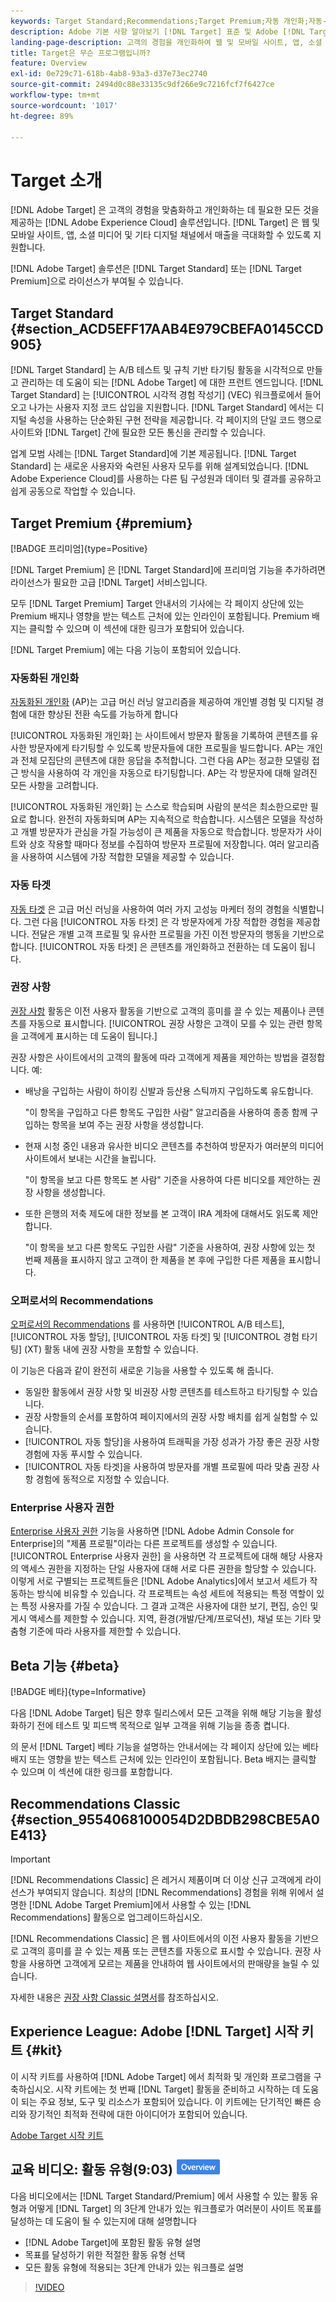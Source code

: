 ```yaml
---
keywords: Target Standard;Recommendations;Target Premium;자동 개인화;자동-타겟;자동 타겟;권한;adobe target이란;
description: Adobe 기본 사항 알아보기 [!DNL Target] 표준 및 Adobe [!DNL Target] 프리미엄. [!DNL Target] Premium에는 표준 제품에서 사용할 수 없는 고급 기능이 포함되어 있습니다.
landing-page-description: 고객의 경험을 개인화하여 웹 및 모바일 사이트, 앱, 소셜 미디어 및 기타 디지털 채널에서 매출을 극대화할 수 있습니다.
title: Target은 무슨 프로그램입니까?
feature: Overview
exl-id: 0e729c71-618b-4ab8-93a3-d37e73ec2740
source-git-commit: 2494d0c88e33135c9df266e9c7216fcf7f6427ce
workflow-type: tm+mt
source-wordcount: '1017'
ht-degree: 89%

---
```


# Target 소개

[!DNL Adobe Target] 은 고객의 경험을 맞춤화하고 개인화하는 데 필요한 모든 것을 제공하는 [!DNL Adobe Experience Cloud] 솔루션입니다. [!DNL Target] 은 웹 및 모바일 사이트, 앱, 소셜 미디어 및 기타 디지털 채널에서 매출을 극대화할 수 있도록 지원합니다.

[!DNL Adobe Target] 솔루션은 [!DNL Target Standard] 또는 [!DNL Target Premium]으로 라이선스가 부여될 수 있습니다.

## Target Standard {#section_ACD5EFF17AAB4E979CBEFA0145CCD905}

[!DNL Target Standard] 는 A/B 테스트 및 규칙 기반 타기팅 활동을 시각적으로 만들고 관리하는 데 도움이 되는 [!DNL Adobe Target] 에 대한 프런트 엔드입니다. [!DNL Target Standard] 는 [!UICONTROL 시각적 경험 작성기] (VEC) 워크플로에서 들어오고 나가는 사용자 지정 코드 삽입을 지원합니다. [!DNL Target Standard] 에서는 디지털 속성을 사용하는 단순화된 구현 전략을 제공합니다. 각 페이지의 단일 코드 행으로 사이트와 [!DNL Target] 간에 필요한 모든 통신을 관리할 수 있습니다.

업계 모범 사례는 [!DNL Target Standard]에 기본 제공됩니다. [!DNL Target Standard] 는 새로운 사용자와 숙련된 사용자 모두를 위해 설계되었습니다. [!DNL Adobe Experience Cloud]를 사용하는 다른 팀 구성원과 데이터 및 결과를 공유하고 쉽게 공동으로 작업할 수 있습니다.

## Target Premium {#premium}

[!BADGE 프리미엄]{type=Positive}

[!DNL Target Premium] 은 [!DNL Target Standard]에 프리미엄 기능을 추가하려면 라이선스가 필요한 고급 [!DNL Target] 서비스입니다.

모두 [!DNL Target Premium] Target 안내서의 기사에는 각 페이지 상단에 있는 Premium 배지나 영향을 받는 텍스트 근처에 있는 인라인이 포함됩니다. Premium 배지는 클릭할 수 있으며 이 섹션에 대한 링크가 포함되어 있습니다.

[!DNL Target Premium] 에는 다음 기능이 포함되어 있습니다.

### 자동화된 개인화

[자동화된 개인화](/help/main/c-activities/t-automated-personalization/automated-personalization.md#task_8AAF837796D74CF893CA2F88BA1491C9) (AP)는 고급 머신 러닝 알고리즘을 제공하여 개인별 경험 및 디지털 경험에 대한 향상된 전환 속도를 가능하게 합니다

[!UICONTROL 자동화된 개인화] 는 사이트에서 방문자 활동을 기록하여 콘텐츠를 유사한 방문자에게 타기팅할 수 있도록 방문자들에 대한 프로필을 빌드합니다. AP는 개인과 전체 모집단의 콘텐츠에 대한 응답을 추적합니다. 그런 다음 AP는 정교한 모델링 접근 방식을 사용하여 각 개인을 자동으로 타기팅합니다. AP는 각 방문자에 대해 알려진 모든 사항을 고려합니다.

[!UICONTROL 자동화된 개인화] 는 스스로 학습되며 사람의 분석은 최소한으로만 필요로 합니다. 완전히 자동화되며 AP는 지속적으로 학습합니다. 시스템은 모델을 작성하고 개별 방문자가 관심을 가질 가능성이 큰 제품을 자동으로 학습합니다. 방문자가 사이트와 상호 작용할 때마다 정보를 수집하여 방문자 프로필에 저장합니다. 여러 알고리즘을 사용하여 시스템에 가장 적합한 모델을 제공할 수 있습니다.

### 자동 타겟

[자동 타겟](/help/main/c-activities/auto-target/auto-target-to-optimize.md) 은 고급 머신 러닝을 사용하여 여러 가지 고성능 마케터 정의 경험을 식별합니다. 그런 다음 [!UICONTROL 자동 타겟] 은 각 방문자에게 가장 적합한 경험을 제공합니다. 전달은 개별 고객 프로필 및 유사한 프로필을 가진 이전 방문자의 행동을 기반으로 합니다. [!UICONTROL 자동 타겟] 은 콘텐츠를 개인화하고 전환하는 데 도움이 됩니다.

### 권장 사항

[권장 사항](/help/main/c-recommendations/recommendations.md#concept_7556C8A4543942F2A77B13A29339C0C0) 활동은 이전 사용자 활동을 기반으로 고객의 흥미를 끌 수 있는 제품이나 콘텐츠를 자동으로 표시합니다. [!UICONTROL 권장 사항은 고객이 모를 수 있는 관련 항목을 고객에게 표시하는 데 도움이 됩니다.]

권장 사항은 사이트에서의 고객의 활동에 따라 고객에게 제품을 제안하는 방법을 결정합니다. 예:

* 배낭을 구입하는 사람이 하이킹 신발과 등산용 스틱까지 구입하도록 유도합니다.

   &quot;이 항목을 구입하고 다른 항목도 구입한 사람&quot; 알고리즘을 사용하여 종종 함께 구입하는 항목을 보여 주는 권장 사항을 생성합니다.

* 현재 시청 중인 내용과 유사한 비디오 콘텐츠를 추천하여 방문자가 여러분의 미디어 사이트에서 보내는 시간을 늘립니다.

   &quot;이 항목을 보고 다른 항목도 본 사람&quot; 기준을 사용하여 다른 비디오를 제안하는 권장 사항을 생성합니다.

* 또한 은행의 저축 제도에 대한 정보를 본 고객이 IRA 계좌에 대해서도 읽도록 제안합니다.

   &quot;이 항목을 보고 다른 항목도 구입한 사람&quot; 기준을 사용하여, 권장 사항에 있는 첫 번째 제품을 표시하지 않고 고객이 한 제품을 본 후에 구입한 다른 제품을 표시합니다.

### 오퍼로서의 Recommendations

[오퍼로서의 Recommendations](/help/main/c-recommendations/recommendations-as-an-offer.md) 를 사용하면 [!UICONTROL A/B 테스트], [!UICONTROL 자동 할당], [!UICONTROL 자동 타겟] 및 [!UICONTROL 경험 타기팅] (XT) 활동 내에 권장 사항을 포함할 수 있습니다.

이 기능은 다음과 같이 완전히 새로운 기능을 사용할 수 있도록 해 줍니다.

* 동일한 활동에서 권장 사항 및 비권장 사항 콘텐츠를 테스트하고 타기팅할 수 있습니다.
* 권장 사항들의 순서를 포함하여 페이지에서의 권장 사항 배치를 쉽게 실험할 수 있습니다.
* [!UICONTROL 자동 할당]을 사용하여 트래픽을 가장 성과가 가장 좋은 권장 사항 경험에 자동 푸시할 수 있습니다.
* [!UICONTROL 자동 타겟]을 사용하여 방문자를 개별 프로필에 따라 맞춤 권장 사항 경험에 동적으로 지정할 수 있습니다.

### Enterprise 사용자 권한

[Enterprise 사용자 권한](/help/main/administrating-target/c-user-management/property-channel/property-channel.md#concept_E396B16FA2024ADBA27BC056138F9838) 기능을 사용하면 [!DNL Adobe Admin Console for Enterprise]의 &quot;제품 프로필&quot;이라는 다른 프로젝트를 생성할 수 있습니다. [!UICONTROL Enterprise 사용자 권한] 을 사용하면 각 프로젝트에 대해 해당 사용자의 액세스 권한을 지정하는 단일 사용자에 대해 서로 다른 권한을 할당할 수 있습니다. 이렇게 서로 구별되는 프로젝트들은 [!DNL Adobe Analytics]에서 보고서 세트가 작동하는 방식에 비유할 수 있습니다. 각 프로젝트는 속성 세트에 적용되는 특정 역할이 있는 특정 사용자를 가질 수 있습니다. 그 결과 고객은 사용자에 대한 보기, 편집, 승인 및 게시 액세스를 제한할 수 있습니다. 지역, 환경(개발/단계/프로덕션), 채널 또는 기타 맞춤형 기준에 따라 사용자를 제한할 수 있습니다.

## Beta 기능 {#beta}

[!BADGE 베타]{type=Informative}

다음 [!DNL Adobe Target] 팀은 향후 릴리스에서 모든 고객을 위해 해당 기능을 활성화하기 전에 테스트 및 피드백 목적으로 일부 고객을 위해 기능을 종종 켭니다.

의 문서 [!DNL Target] 베타 기능을 설명하는 안내서에는 각 페이지 상단에 있는 베타 배지 또는 영향을 받는 텍스트 근처에 있는 인라인이 포함됩니다. Beta 배지는 클릭할 수 있으며 이 섹션에 대한 링크를 포함합니다.

## Recommendations Classic  {#section_9554068100054D2DBDB298CBE5A0E413}

>[!IMPORTANT]
>
>[!DNL Recommendations Classic] 은 레거시 제품이며 더 이상 신규 고객에게 라이선스가 부여되지 않습니다. 최상의 [!DNL Recommendations] 경험을 위해 위에서 설명한 [!DNL Adobe Target Premium]에서 사용할 수 있는 [!DNL Recommendations] 활동으로 업그레이드하십시오.

[!DNL Recommendations Classic] 은 웹 사이트에서의 이전 사용자 활동을 기반으로 고객의 흥미를 끌 수 있는 제품 또는 콘텐츠를 자동으로 표시할 수 있습니다. 권장 사항을 사용하면 고객에게 모르는 제품을 안내하여 웹 사이트에서의 판매량을 늘릴 수 있습니다.

자세한 내용은 [권장 사항 Classic 설명서](/help/main/assets/adobe-recommendations-classic.pdf)를 참조하십시오.

## Experience League: Adobe [!DNL Target] 시작 키트 {#kit}

이 시작 키트를 사용하여 [!DNL Adobe Target] 에서 최적화 및 개인화 프로그램을 구축하십시오. 시작 키트에는 첫 번째 [!DNL Target] 활동을 준비하고 시작하는 데 도움이 되는 주요 정보, 도구 및 리소스가 포함되어 있습니다. 이 키트에는 단기적인 빠른 승리와 장기적인 최적화 전략에 대한 아이디어가 포함되어 있습니다.

[Adobe Target 시작 키트](https://expleague.azureedge.net/pdf/Adobe-Target-Welcome-Kit.pdf)

## 교육 비디오: 활동 유형(9:03) ![개요 배지](/help/main/assets/overview.png)

다음 비디오에서는 [!DNL Target Standard/Premium] 에서 사용할 수 있는 활동 유형과 어떻게 [!DNL Target] 의 3단계 안내가 있는 워크플로가 여러분이 사이트 목표를 달성하는 데 도움이 될 수 있는지에 대해 설명합니다

* [!DNL Adobe Target]에 포함된 활동 유형 설명
* 목표를 달성하기 위한 적절한 활동 유형 선택
* 모든 활동 유형에 적용되는 3단계 안내가 있는 워크플로 설명

>[!VIDEO](https://video.tv.adobe.com/v/17386)

